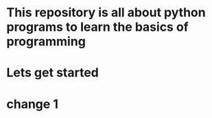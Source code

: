 # This repository is all about python programs to learn the basics of programming
# Lets get started
# change 1
